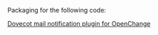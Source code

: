 Packaging for the following code:

[Dovecot mail notification plugin for OpenChange]


[Dovecot mail notification plugin for OpenChange]: https://github.com/openchange/openchange/tree/master/mapiproxy/services/plugins/dovecot
